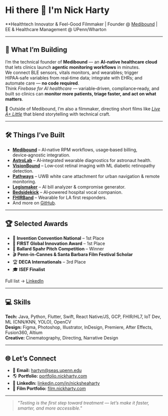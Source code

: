 # Hi there 👋 I'm Nick Harty

**Healthtech Innovator & Feel-Good Filmmaker | Founder @ [Medibound](https://medibound.com) | EE & Healthcare Management @ UPenn/Wharton

---

## 🚀 What I’m Building
I’m the technical founder of **Medibound** — an **AI‑native healthcare cloud** that lets clinics launch **agentic monitoring workflows** in minutes.  
We connect BLE sensors, vitals monitors, and wearables; trigger HIPAA‑safe variables from real‑time data; integrate with EHRs; and automate care — **no code required**.  
Think *Firebase for AI healthcare* — variable‑driven, compliance‑ready, and built so clinics can **monitor more patients, triage faster, and act on what matters**.

🎥 Outside of Medibound, I’m also a filmmaker, directing short films like *[Live A+ Little](https://www.youtube.com/watch?v=a4JM38IOfnA)* that blend storytelling with technical craft.

---

## 🛠️ Things I’ve Built
- **[Medibound](https://medibound.com)** – AI‑native RPM workflows, usage‑based billing, device‑agnostic integration.
- **[AstroLab](https://portfolio.nickharty.com)** – AI‑integrated wearable diagnostics for astronaut health.
- **[VisionBound](https://portfolio.nickharty.com)** – Low‑cost retinal imaging with ML diabetic retinopathy detection.
- **[Pathways](https://portfolio.nickharty.com)** – UWB white cane attachment for urban navigation & remote monitoring.
- **[Legismaker](https://app.legismaker.com/)** – AI bill analyzer & compromise generator.
- **[Bedsidekick](https://github.com/nicksheaharty/bedsidekick-app)** – AI‑powered hospital vocal companion.
- **[FHIRBand](https://devpost.com/software/fhirband)** – Wearable for LA first responders.
- And more on [GitHub](https://github.com/nicksheaharty).

---

## 🏆 Selected Awards
- 🥇 **Invention Convention National** – 1st Place  
- 🥇 **FIRST Global Innovation Award** – 1st Place  
- 🥇 **Ballard Spahr Pitch Competition** – Winner  
- 🎬 **Penn‑in‑Cannes & Santa Barbara Film Festival Scholar**  
- 🏆 **DECA Internationals** – 3rd Place  
- 🎓 **ISEF Finalist**  

Full list → [LinkedIn](https://www.linkedin.com/in/nicksheaharty)

---

## 💻 Skills
**Tech:** Java, Python, Flutter, Swift, React Native/JS, GCP, FHIR/HL7, IoT Dev, ML (CNN/KNN, YOLO), OpenCV  
**Design:** Figma, Photoshop, Illustrator, InDesign, Premiere, After Effects, Fusion360, Altium  
**Creative:** Cinematography, Directing, Narrative Design  

---

## 🌐 Let’s Connect
- 📧 **Email:** hartyn@seas.upenn.edu  
- 🌎 **Portfolio:** [portfolio.nickharty.com](https://portfolio.nickharty.com)  
- 💼 **LinkedIn:** [linkedin.com/in/nicksheaharty](https://www.linkedin.com/in/nicksheaharty)  
- 🎥 **Film Portfolio:** [film.nickharty.com](https://film.nickharty.com)  

---

> *"Testing is the first step toward treatment — let’s make it faster, smarter, and more accessible."*
